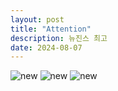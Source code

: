 ```yaml
---
layout: post
title: "Attention"
description: 뉴진스 최고
date: 2024-08-07
---
```

![new](https://newjeans.kr/imgs/howsweet/photo/NJ_HowSweet_34.jpg)
![new](https://newjeans.kr/imgs/howsweet/photo/NJ_HowSweet_13.jpg)
![new](https://newjeans.kr/imgs/howsweet/photo/NJ_HowSweet_09.jpg)